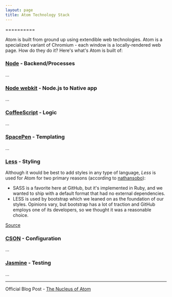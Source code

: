 ```yaml
---
layout: page
title: Atom Technology Stack
---
```

==========

Atom is built from ground up using extendible web technologies. Atom is a specialized variant of Chromium - each window is a locally-rendered web page. How do they do it? Here's what's Atom is built of:

### [Node](http://nodejs.org) - Backend/Processes

...

### [Node webkit](https://github.com/rogerwang/node-webkit) - Node.js to Native app

...

### [CoffeeScript](http://www.coffeescript.org) - Logic

...

### [SpacePen](http://www.github.com/atom/space-pen) - Templating

...

### [Less](http://www.lesscss.org) - Styling

Although it would be best to add styles in any type of language, *Less* is used for Atom for two primary reasons (according to [nathansobo](http://discuss.atom.io/users/nathansobo)):

 - SASS is a favorite here at GitHub, but it's implemented in Ruby, and we wanted to ship with a default format that had no external dependencies.
 - LESS is used by bootstrap which we leaned on as the foundation of our styles. Opinions vary, but bootstrap has a lot of traction and GitHub employs one of its developers, so we thought it was a reasonable choice.

[Source](http://discuss.atom.io/t/sass-instead-of-less/221/12)

### [CSON](https://github.com/bevry/cson) - Configuration

...

### [Jasmine](http://jasmine.github.io/) - Testing

...

--------

Official Blog Post - [The Nucleus of Atom](http://blog.atom.io/2014/02/26/the-nucleus-of-atom.html)
